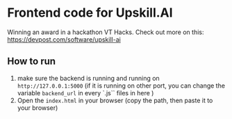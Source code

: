 # Frontend code for Upskill.AI
Winning an award in a hackathon VT Hacks.
Check out more on this: https://devpost.com/software/upskill-ai

## How to run
1. make sure the backend is running and running on `http://127.0.0.1:5000` (if it is running on other port, you can change the variable `backend_url` in every `.js`` files in here )
2. Open the `index.html` in your browser (copy the path, then paste it to your browser) 
